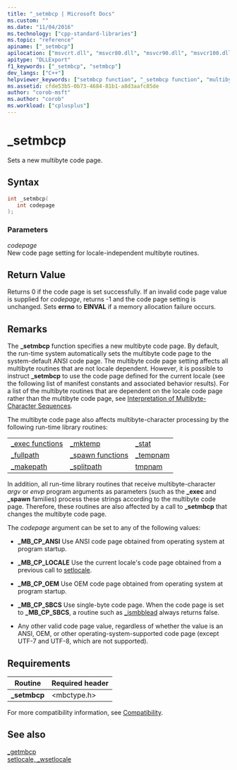 ```yaml
---
title: "_setmbcp | Microsoft Docs"
ms.custom: ""
ms.date: "11/04/2016"
ms.technology: ["cpp-standard-libraries"]
ms.topic: "reference"
apiname: ["_setmbcp"]
apilocation: ["msvcrt.dll", "msvcr80.dll", "msvcr90.dll", "msvcr100.dll", "msvcr100_clr0400.dll", "msvcr110.dll", "msvcr110_clr0400.dll", "msvcr120.dll", "msvcr120_clr0400.dll", "ucrtbase.dll", "api-ms-win-crt-locale-l1-1-0.dll"]
apitype: "DLLExport"
f1_keywords: ["_setmbcp", "setmbcp"]
dev_langs: ["C++"]
helpviewer_keywords: ["setmbcp function", "_setmbcp function", "multibyte code pages"]
ms.assetid: cfde53b5-0b73-4684-81b1-a8d3aafc85de
author: "corob-msft"
ms.author: "corob"
ms.workload: ["cplusplus"]
---
```

# _setmbcp

Sets a new multibyte code page.

## Syntax

```C
int _setmbcp(
   int codepage
);
```

### Parameters

*codepage*<br/>
New code page setting for locale-independent multibyte routines.

## Return Value

Returns 0 if the code page is set successfully. If an invalid code page value is supplied for *codepage*, returns -1 and the code page setting is unchanged. Sets **errno** to **EINVAL** if a memory allocation failure occurs.

## Remarks

The **_setmbcp** function specifies a new multibyte code page. By default, the run-time system automatically sets the multibyte code page to the system-default ANSI code page. The multibyte code page setting affects all multibyte routines that are not locale dependent. However, it is possible to instruct **_setmbcp** to use the code page defined for the current locale (see the following list of manifest constants and associated behavior results). For a list of the multibyte routines that are dependent on the locale code page rather than the multibyte code page, see [Interpretation of Multibyte-Character Sequences](../../c-runtime-library/interpretation-of-multibyte-character-sequences.md).

The multibyte code page also affects multibyte-character processing by the following run-time library routines:

||||
|-|-|-|
|[_exec functions](../../c-runtime-library/exec-wexec-functions.md)|[_mktemp](mktemp-wmktemp.md)|[_stat](stat-functions.md)|
|[_fullpath](fullpath-wfullpath.md)|[_spawn functions](../../c-runtime-library/spawn-wspawn-functions.md)|[_tempnam](tempnam-wtempnam-tmpnam-wtmpnam.md)|
|[_makepath](makepath-wmakepath.md)|[_splitpath](splitpath-wsplitpath.md)|[tmpnam](tempnam-wtempnam-tmpnam-wtmpnam.md)|

In addition, all run-time library routines that receive multibyte-character *argv* or *envp* program arguments as parameters (such as the **_exec** and **_spawn** families) process these strings according to the multibyte code page. Therefore, these routines are also affected by a call to **_setmbcp** that changes the multibyte code page.

The *codepage* argument can be set to any of the following values:

- **_MB_CP_ANSI** Use ANSI code page obtained from operating system at program startup.

- **_MB_CP_LOCALE** Use the current locale's code page obtained from a previous call to [setlocale](setlocale-wsetlocale.md).

- **_MB_CP_OEM** Use OEM code page obtained from operating system at program startup.

- **_MB_CP_SBCS** Use single-byte code page. When the code page is set to **_MB_CP_SBCS**, a routine such as [_ismbblead](ismbblead-ismbblead-l.md) always returns false.

- Any other valid code page value, regardless of whether the value is an ANSI, OEM, or other operating-system-supported code page (except UTF-7 and UTF-8, which are not supported).

## Requirements

|Routine|Required header|
|-------------|---------------------|
|**_setmbcp**|\<mbctype.h>|

For more compatibility information, see [Compatibility](../../c-runtime-library/compatibility.md).

## See also

[_getmbcp](getmbcp.md)<br/>
[setlocale, _wsetlocale](setlocale-wsetlocale.md)<br/>
